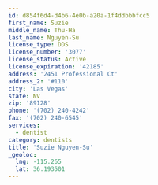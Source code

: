 ```yaml
---
id: d854f6d4-d4b6-4e0b-a20a-1f4ddbbbfcc5
first_name: Suzie
middle_name: Thu-Ha
last_name: Nguyen-Su
license_type: DDS
license_number: '3077'
license_status: Active
license_expiration: '42185'
address: '2451 Professional Ct'
address_2: '#110'
city: 'Las Vegas'
state: NV
zip: '89128'
phone: '(702) 240-4242'
fax: '(702) 240-6545'
services:
  - dentist
category: dentists
title: 'Suzie Nguyen-Su'
_geoloc:
  lng: -115.265
  lat: 36.193501
---
```

